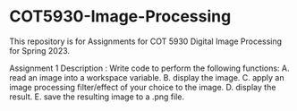 # COT5930-Image-Processing

This repository is for Assignments for COT 5930 Digital Image Processing for Spring 2023.

Assignment 1
    Description : Write code to perform the following functions:
                  A. read an image  into a workspace variable.</n>
                  B. display the image.</n>
                  C. apply an image processing filter/effect of your choice  to the image.</n>
                  D. display the result. </n>
                  E. save the resulting image to a .png file.</n>
